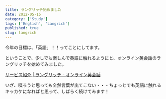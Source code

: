 ```yaml
---
title: ラングリッチ始めました
date: 2012-05-15
category: ['Study']
tags: ['English', 'Langrich']
published: true
slug: langrich
---
```


今年の目標は、「英語」！！ってことにしてます。

ということで、少しでも楽しんで英語に触れるようにと、オンライン英会話のラングリッチを始めてみました。

[サービス紹介 | ラングリッチ - オンライン英会話](http://langrich.com/services)


いざ、喋ろうと思っても全然言葉が出てこない・・・ちょっとでも英語に触れるキッカケになればと思って、しばらく続けてみます！

